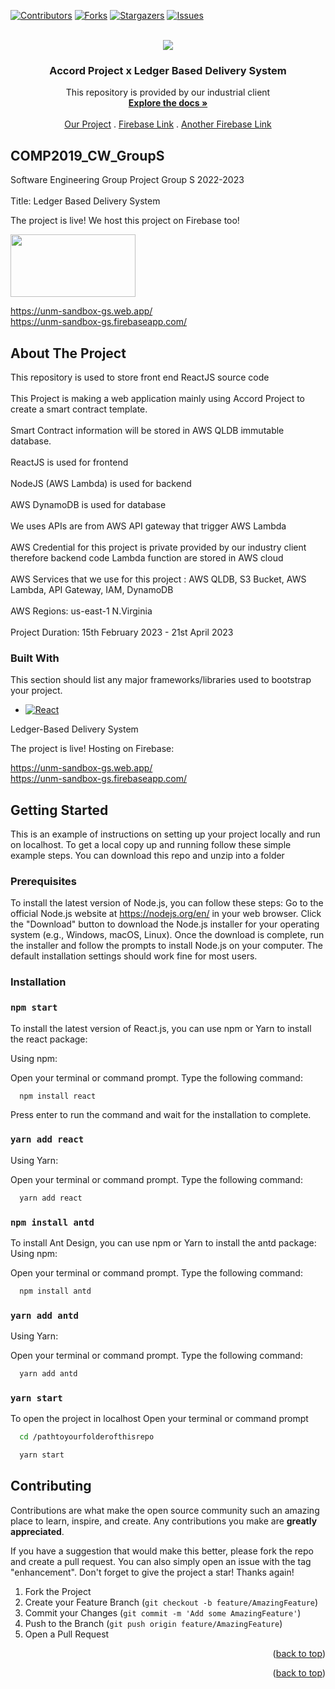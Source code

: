 [![Contributors][contributors-shield]][contributors-url]
[![Forks][forks-shield]][forks-url]
[![Stargazers][stars-shield]][stars-url]
[![Issues][issues-shield]][issues-url]

<!-- PROJECT LOGO -->
<br />
<div align="center">
  <a href="https://github.com/pinetoplabs/unmc-group-s-codebase">
    <img src="https://avatars.githubusercontent.com/u/29445438?s=280&v=4" >
    
   
   

  </a>

  <h3 align="center">Accord Project x Ledger Based Delivery System</h3>
 
  

    
  </a>
  <p align="center">
    This repository is provided by our industrial client
    <br />
    <a href="https://github.com/pinetoplabs/unmc-group-s-codebase"><strong>Explore the docs »</strong></a>
    <br />
    <br />
    <a href="https://github.com/pinetoplabs/unmc-group-s-codebase">Our Project</a> 
    .
    <a href="https://unm-sandbox-gs.web.app/">Firebase Link</a> 
    .
    <a href="https://unm-sandbox-gs.firebaseapp.com/">Another Firebase Link</a>
  
    
    
    
    
   
  </p>
</div>

## COMP2019_CW_GroupS
Software Engineering Group Project Group S 2022-2023 \
\
Title: Ledger Based Delivery System 

The project is live! We host this project on Firebase too! 

<a href="https://unm-sandbox-gs.web.app/">
<img src="https://user-images.githubusercontent.com/80567028/233587273-b8c439c2-0735-443f-83a9-33c4a11639d1.png" width="200" height="100"></a> 

https://unm-sandbox-gs.web.app/ \
https://unm-sandbox-gs.firebaseapp.com/

## About The Project

This repository is used to store front end ReactJS source code \
\
This Project is making a web application mainly using Accord Project to create a smart contract template. \
\
Smart Contract information will be stored in AWS QLDB immutable database. \
\
ReactJS is used for frontend \
\
NodeJS (AWS Lambda) is used for backend \
\
AWS DynamoDB is used for database \
\
We uses APIs are from AWS API gateway that trigger AWS Lambda  \
\
AWS Credential for this project is private provided by our industry client therefore backend code Lambda function are stored in AWS cloud  \
\
AWS Services that we use for this project : AWS QLDB, S3 Bucket, AWS Lambda, API Gateway, IAM, DynamoDB \
\
AWS Regions: us-east-1 N.Virginia \
\
Project Duration: 15th February 2023 - 21st April 2023


### Built With

This section should list any major frameworks/libraries used to bootstrap your project. 


* [![React][React.js]][React-url]

Ledger-Based Delivery System

The project is live! Hosting on Firebase: 

https://unm-sandbox-gs.web.app/ \
https://unm-sandbox-gs.firebaseapp.com/

<!-- GETTING STARTED -->
## Getting Started

This is an example of instructions on setting up your project locally and run on localhost.
To get a local copy up and running follow these simple example steps.
You can download this repo and unzip into a folder

### Prerequisites

To install the latest version of Node.js, you can follow these steps:
Go to the official Node.js website at https://nodejs.org/en/ in your web browser.
Click the "Download" button to download the Node.js installer for your operating system (e.g., Windows, macOS, Linux).
Once the download is complete, run the installer and follow the prompts to install Node.js on your computer. The default installation settings should work fine for most users.

### Installation

### `npm start`

To install the latest version of React.js, you can use npm or Yarn to install the react package:

Using npm:

Open your terminal or command prompt.
Type the following command: 
```sh
  npm install react
  ```
Press enter to run the command and wait for the installation to complete.


### `yarn add react`
Using Yarn:

Open your terminal or command prompt.
Type the following command: 
```sh
  yarn add react
  ```




### `npm install antd`
To install Ant Design, you can use npm or Yarn to install the antd package:
Using npm:

Open your terminal or command prompt.
Type the following command: 
```sh
  npm install antd
  ```



### `yarn add antd`
Using Yarn:

Open your terminal or command prompt.
Type the following command: 
```sh
  yarn add antd
  ```



### `yarn start`

To open the project in localhost
Open your terminal or command prompt
```sh
  cd /pathtoyourfolderofthisrepo
  ```

```sh
  yarn start
  ```
  
  


## Contributing

Contributions are what make the open source community such an amazing place to learn, inspire, and create. Any contributions you make are **greatly appreciated**.

If you have a suggestion that would make this better, please fork the repo and create a pull request. You can also simply open an issue with the tag "enhancement".
Don't forget to give the project a star! Thanks again!

1. Fork the Project
2. Create your Feature Branch (`git checkout -b feature/AmazingFeature`)
3. Commit your Changes (`git commit -m 'Add some AmazingFeature'`)
4. Push to the Branch (`git push origin feature/AmazingFeature`)
5. Open a Pull Request

<p align="right">(<a href="#readme-top">back to top</a>)</p>






<p align="right">(<a href="#readme-top">back to top</a>)</p>

<!-- MARKDOWN LINKS & IMAGES -->
<!-- https://www.markdownguide.org/basic-syntax/#reference-style-links -->
[contributors-shield]: https://img.shields.io/github/contributors/pinetoplabs/unmc-group-s-codebase.svg?style=for-the-badge
[contributors-url]: https://github.com/pinetoplabs/unmc-group-s-codebase/graphs/contributors
[forks-shield]: https://img.shields.io/github/forks/pinetoplabs/unmc-group-s-codebase.svg?style=for-the-badge
[forks-url]: https://github.com/pinetoplabs/unmc-group-s-codebase/network/members
[stars-shield]: https://img.shields.io/github/stars/pinetoplabs/unmc-group-s-codebase.svg?style=for-the-badge
[stars-url]: https://github.com/pinetoplabs/unmc-group-s-codebase/stargazers
[issues-shield]: https://img.shields.io/github/issues/pinetoplabs/unmc-group-s-codebase.svg?style=for-the-badge
[issues-url]: https://github.com/pinetoplabs/unmc-group-s-codebase/issues


[product-screenshot]: images/screenshot.png
[Next.js]: https://img.shields.io/badge/next.js-000000?style=for-the-badge&logo=nextdotjs&logoColor=white
[Next-url]: https://nextjs.org/
[React.js]: https://img.shields.io/badge/React-20232A?style=for-the-badge&logo=react&logoColor=61DAFB
[React-url]: https://reactjs.org/
[Vue.js]: https://img.shields.io/badge/Vue.js-35495E?style=for-the-badge&logo=vuedotjs&logoColor=4FC08D
[Vue-url]: https://vuejs.org/
[Angular.io]: https://img.shields.io/badge/Angular-DD0031?style=for-the-badge&logo=angular&logoColor=white
[Angular-url]: https://angular.io/
[Svelte.dev]: https://img.shields.io/badge/Svelte-4A4A55?style=for-the-badge&logo=svelte&logoColor=FF3E00
[Svelte-url]: https://svelte.dev/
[Laravel.com]: https://img.shields.io/badge/Laravel-FF2D20?style=for-the-badge&logo=laravel&logoColor=white
[Laravel-url]: https://laravel.com
[Bootstrap.com]: https://img.shields.io/badge/Bootstrap-563D7C?style=for-the-badge&logo=bootstrap&logoColor=white
[Bootstrap-url]: https://getbootstrap.com
[JQuery.com]: https://img.shields.io/badge/jQuery-0769AD?style=for-the-badge&logo=jquery&logoColor=white
[JQuery-url]: https://jquery.com 

    

